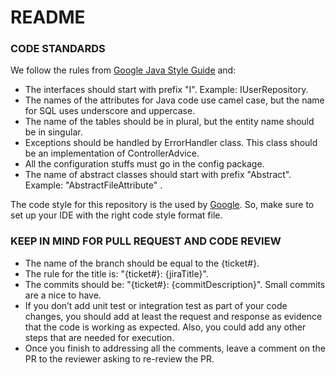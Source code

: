 # README

### CODE STANDARDS

We follow the rules
from [Google Java Style Guide](https://google.github.io/styleguide/javaguide.html) and:

- The interfaces should start with prefix "I". Example: IUserRepository.
- The names of the attributes for Java code use camel case, but the name for SQL uses underscore and
  uppercase.
- The name of the tables should be in plural, but the entity name should be in singular.
- Exceptions should be handled by ErrorHandler class. This class should be an implementation of
  ControllerAdvice.
- All the configuration stuffs must go in the config package.
- The name of abstract classes should start with prefix "Abstract". Example: "AbstractFileAttribute"
  .

The code style for this repository is the used by [Google](https://github.com/google/styleguide).
So, make sure to set up your IDE with the right code style format file.

### KEEP IN MIND FOR PULL REQUEST AND CODE REVIEW

- The name of the branch should be equal to the {ticket#}.
- The rule for the title is: "{ticket#}: {jiraTitle}".
- The commits should be: "{ticket#}: {commitDescription}". Small commits are a nice to have.
- If you don’t add unit test or integration test as part of your code changes, you should add at
  least the request and response as evidence that the code is working as expected. Also, you could
  add any other steps that are needed for execution.
- Once you finish to addressing all the comments, leave a comment on the PR to the reviewer asking
  to re-review the PR.
